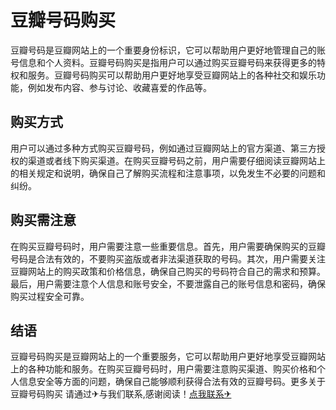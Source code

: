 # 豆瓣号码购买

豆瓣号码是豆瓣网站上的一个重要身份标识，它可以帮助用户更好地管理自己的账号信息和个人资料。豆瓣号码购买是指用户可以通过购买豆瓣号码来获得更多的特权和服务。豆瓣号码购买可以帮助用户更好地享受豆瓣网站上的各种社交和娱乐功能，例如发布内容、参与讨论、收藏喜爱的作品等。

## 购买方式

用户可以通过多种方式购买豆瓣号码，例如通过豆瓣网站上的官方渠道、第三方授权的渠道或者线下购买渠道。在购买豆瓣号码之前，用户需要仔细阅读豆瓣网站上的相关规定和说明，确保自己了解购买流程和注意事项，以免发生不必要的问题和纠纷。

## 购买需注意

在购买豆瓣号码时，用户需要注意一些重要信息。首先，用户需要确保购买的豆瓣号码是合法有效的，不要购买盗版或者非法渠道获取的号码。其次，用户需要关注豆瓣网站上的购买政策和价格信息，确保自己购买的号码符合自己的需求和预算。最后，用户需要注意个人信息和账号安全，不要泄露自己的账号信息和密码，确保购买过程安全可靠。

## 结语

豆瓣号码购买是豆瓣网站上的一个重要服务，它可以帮助用户更好地享受豆瓣网站上的各种功能和服务。在购买豆瓣号码时，用户需要注意购买渠道、购买价格和个人信息安全等方面的问题，确保自己能够顺利获得合法有效的豆瓣号码。更多关于豆瓣号码购买 请通过✈与我们联系,感谢阅读！[点我联系✈](https://edge.k02.cc)